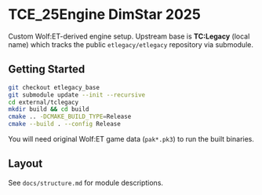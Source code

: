 # TCE_25Engine DimStar 2025

Custom Wolf:ET-derived engine setup. Upstream base is **TC:Legacy** (local name) which tracks the public `etlegacy/etlegacy` repository via submodule.

## Getting Started

```bash
git checkout etlegacy_base
git submodule update --init --recursive
cd external/tclegacy
mkdir build && cd build
cmake .. -DCMAKE_BUILD_TYPE=Release
cmake --build . --config Release
```

You will need original Wolf:ET game data (`pak*.pk3`) to run the built binaries.

## Layout

See `docs/structure.md` for module descriptions.
